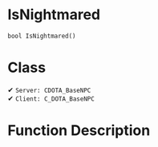 # IsNightmared
```
bool IsNightmared()
```
# Class
✔ `Server: CDOTA_BaseNPC`  
✔ `Client: C_DOTA_BaseNPC`  

# Function Description

